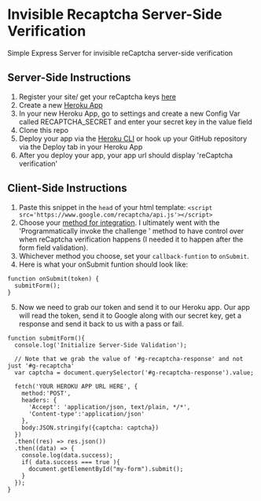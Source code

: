 # Invisible Recaptcha Server-Side Verification
Simple Express Server for invisible reCaptcha server-side verification

## Server-Side Instructions
1. Register your site/ get your reCaptcha keys [here](https://www.google.com/recaptcha)
2. Create a new [Heroku App](https://dashboard.heroku.com/apps)
3. In your new Heroku App, go to settings and create a new Config Var called RECAPTCHA_SECRET and enter your secret key in the value field
4. Clone this repo
5. Deploy your app via the [Heroku CLI](https://devcenter.heroku.com/articles/heroku-cli) or hook up your GitHub repository via the Deploy tab in your Heroku App
6. After you deploy your app, your app url should display 'reCaptcha verification'


## Client-Side Instructions
1. Paste this snippet in the `head` of your html template: `<script src='https://www.google.com/recaptcha/api.js'></script>`
2. Choose your [method for integration](https://developers.google.com/recaptcha/docs/invisible#explicit_render). I ultimately went with the 'Programmatically invoke the challenge
' method to have control over when reCaptcha verification happens (I needed it to happen after the form field validation).
3. Whichever method you choose, set your `callback-funtion` to `onSubmit`.
4. Here is what your onSubmit funtion should look like:

<pre><code>function onSubmit(token) {
  submitForm();
}
</code></pre>

5. Now we need to grab our token and send it to our Heroku app. Our app will read the token, send it to Google along with our secret key, get a response and send it back to us with a pass or fail.
<pre><code>function submitForm(){
  console.log('Initialize Server-Side Validation');
  
  // Note that we grab the value of '#g-recaptcha-response' and not just '#g-recaptcha'
  var captcha = document.querySelector('#g-recaptcha-response').value;

  fetch('YOUR HEROKU APP URL HERE', {
    method:'POST',
    headers: {
      'Accept': 'application/json, text/plain, */*',
      'Content-type':'application/json'
    },
    body:JSON.stringify({captcha: captcha})
  })
  .then((res) => res.json())
  .then((data) => {
    console.log(data.success);
    if( data.success === true ){
      document.getElementById("my-form").submit();
    }
  });
}
</code></pre>
